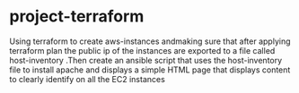 # project-terraform
Using terraform to create aws-instances andmaking sure that after applying terraform plan the public ip of the instances are exported to a file called host-inventory .Then create an ansible script that uses the host-inventory file to install apache and displays a simple HTML page that displays content to clearly identify on all the EC2 instances
